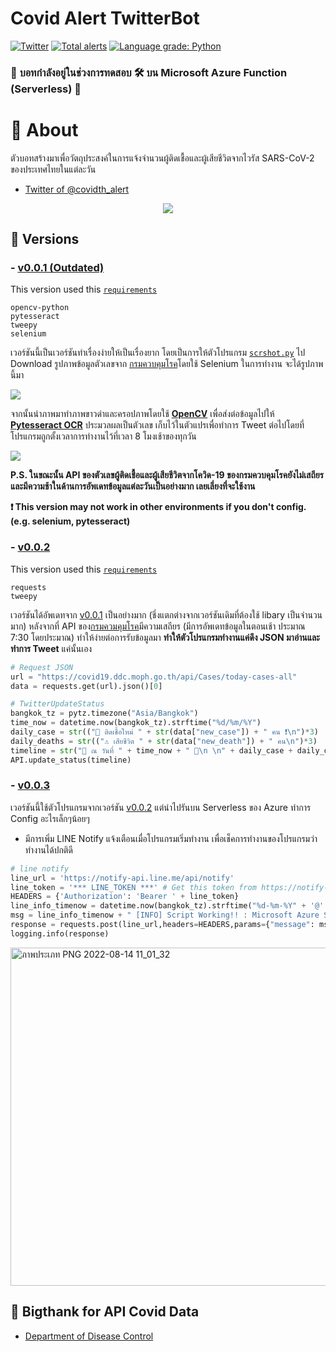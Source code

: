 # Covid Alert TwitterBot
[![Twitter](https://img.shields.io/twitter/url?label=Twitter&style=social&url=https%3A%2F%2Ftwitter.com%2Fcovidth_alert)](https://twitter.com/covidth_alert)
[![Total alerts](https://img.shields.io/lgtm/alerts/g/PremerX007/Covid_Alert_TwitterBot.svg?logo=lgtm&logoWidth=18)](https://lgtm.com/projects/g/PremerX007/Covid_Alert_TwitterBot/alerts/)
[![Language grade: Python](https://img.shields.io/lgtm/grade/python/g/PremerX007/Covid_Alert_TwitterBot.svg?logo=lgtm&logoWidth=18)](https://lgtm.com/projects/g/PremerX007/Covid_Alert_TwitterBot/context:python)

### :loudspeaker: **บอทกำลังอยู่ในช่วงการทดสอบ** :hammer_and_wrench: บน Microsoft Azure Function **(Serverless)** :toolbox:

# :wave: About
ตัวบอทสร้างมาเพื่อวัตถุประสงค์ในการแจ้งจำนวนผู้ติดเชื้อและผู้เสียชีวิตจากไวรัส SARS-CoV-2 ของประเทศไทยในแต่ละวัน 

- [Twitter of @covidth_alert](https://twitter.com/covidth_alert)

<div style="text-align:center">
  <a href="https://twitter.com/covidth_alert">
    <img src ="https://user-images.githubusercontent.com/39229888/184621341-e6002c1f-a089-4ec5-ad1c-f8dda54298c1.jpg" />
  </a>
</div>

## :floppy_disk: Versions
### - [v0.0.1 (Outdated)](v0.0.1/)
This version used this [``requirements``](v0.0.1/requirements.txt)
```
opencv-python
pytesseract
tweepy
selenium
```
เวอร์ชันนี้เป็นเวอร์ชันทำเรื่องง่ายให้เป็นเรื่องยาก โดยเป็นการให้ตัวโปรแกรม [``scrshot.py``](v0.0.1/scrshot.py) ไป Download รูปภาพข้อมูลตัวเลขจาก [กรมควบคุมโรค](https://ddc.moph.go.th/covid19-dashboard/)โดยใช้ Selenium ในการทำงาน จะได้รูปภาพนี้มา

<img src ="https://user-images.githubusercontent.com/39229888/184527459-85e1ce93-666e-4f2f-ac9a-75ff4ae8abcf.png" />

จากนั้นนำภาพมาทำภาพขาวดำและครอปภาพโดยใช้ [**OpenCV**](https://opencv.org/) เพื่อส่งต่อข้อมูลไปให้ [**Pytesseract OCR**](https://github.com/tesseract-ocr/tesseract) ประมวลผลเป็นตัวเลข เก็บไว้ในตัวแปรเพื่อทำการ Tweet ต่อไปโดยที่โปรแกรมถูกตั้งเวลาการทำงานไว้ที่เวลา 8 โมงเช้าของทุกวัน

<img src ="https://user-images.githubusercontent.com/39229888/184527468-95c0cb89-98c8-4dc1-9f6e-15a64dbdaa97.png" />

**P.S. ในขณะนั้น API ของตัวเลขผู้ติดเชื้อและผู้เสียชีวิตจากโควิด-19 ของกรมควบคุมโรคยังไม่เสถียรและมีความช้าในด้านการอัพเดทข้อมูลแต่ละวันเป็นอย่างมาก เลยเลี่ยงที่จะใช้งาน**

**:exclamation: This version may not work in other environments if you don't config. (e.g. selenium, pytesseract)**

### - [v0.0.2](v0.0.2/)
This version used this [``requirements``](v0.0.2/requirements.txt)
```
requests
tweepy
```
เวอร์ชันได้อัพเดทจาก [v0.0.1](v0.0.1/) เป็นอย่างมาก (ชึ่งแตกต่างจากเวอร์ชันเดิมที่ต้องใช้ libary เป็นจำนวนมาก) หลังจากที่ API ของ[กรมควมคุมโรค](https://covid19.ddc.moph.go.th/)มีความเสถียร (มีการอัพเดทข้อมูลในตอนเช้า ประมาณ 7:30 โดยประมาณ) ทำให้ง่ายต่อการรับข้อมูลมา **ทำให้ตัวโปรแกรมทำงานแค่ดึง JSON มาอ่านและทำการ Tweet** แค่นั้นเอง

```python
# Request JSON
url = "https://covid19.ddc.moph.go.th/api/Cases/today-cases-all"
data = requests.get(url).json()[0]

# TwitterUpdateStatus
bangkok_tz = pytz.timezone("Asia/Bangkok")
time_now = datetime.now(bangkok_tz).strftime("%d/%m/%Y")
daily_case = str(("🚨 ติดเชื้อใหม่ " + str(data["new_case"]) + " คน ❗\n")*3)
daily_deaths = str(("⚠ เสียชีวิต " + str(data["new_death"]) + " คน\n")*3)
timeline = str("📅 ณ วันที่ " + time_now + " 📅\n \n" + daily_case + daily_deaths + "#โควิดวันนี้ #โควิด19 " + hashtags[0] + " " + hashtags[1] + "\n \n" + "ddc.moph.go.th/covid19-dashboard")
API.update_status(timeline)
```
### - [v0.0.3](v0.0.3/)
เวอร์ชันนี้ใช้ตัวโปรแกรมจากเวอร์ชัน [v0.0.2](v0.0.2/) แต่นำไปรันบน Serverless ของ Azure ทำการ Config อะไรเล็กๆน้อยๆ
* มีการเพิ่ม LINE Notify แจ้งเตือนเมื่อโปรแกรมเริ่มทำงาน เพื่อเช็คการทำงานของโปรแกรมว่าทำงานได้ปกติดี
```python
# line notify
line_url = 'https://notify-api.line.me/api/notify'
line_token = '*** LINE_TOKEN ***' # Get this token from https://notify-bot.line.me
HEADERS = {'Authorization': 'Bearer ' + line_token}
line_info_timenow = datetime.now(bangkok_tz).strftime("%d-%m-%Y" + '@' + "%H:%M")
msg = line_info_timenow + " [INFO] Script Working!! : Microsoft Azure Serverless\nUser:bannawat_v@cmu.ac.th" 
response = requests.post(line_url,headers=HEADERS,params={"message": msg})
logging.info(response)
```
<img width="541" alt="ภาพประเภท PNG 2022-08-14 11_01_32" src="https://user-images.githubusercontent.com/39229888/184533766-82fe303f-afed-4e9b-9090-942ff80233fa.png">

## :pray: Bigthank for API Covid Data
- [Department of Disease Control](https://covid19.ddc.moph.go.th/)
